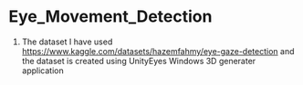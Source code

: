 # Eye_Movement_Detection
1. The dataset I have used https://www.kaggle.com/datasets/hazemfahmy/eye-gaze-detection
and the dataset is created using UnityEyes Windows 3D generater application
